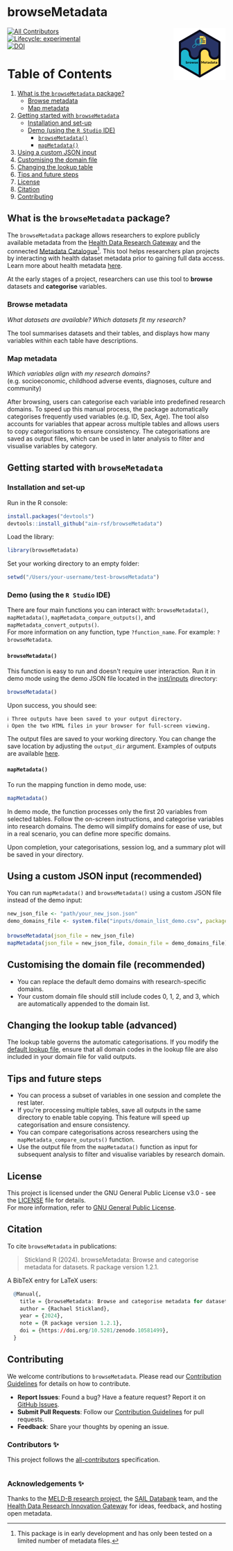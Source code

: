 # browseMetadata

<a href="https://aim-rsf.github.io/browseMetadata/"><img src="man/figures/logo.png" align="right" height="120" alt="browseMetadata website" /></a>

[![All Contributors](https://img.shields.io/badge/all_contributors-4-orange.svg?style=flat-square)](#contributors-)  
[![Lifecycle: experimental](https://img.shields.io/badge/lifecycle-experimental-orange.svg)](https://lifecycle.r-lib.org/articles/stages.html#experimental)  
[![DOI](https://zenodo.org/badge/DOI/10.5281/zenodo.10581500.svg)](https://doi.org/10.5281/zenodo.10581500)

# Table of Contents

1. [What is the `browseMetadata` package?](#what-is-the-browsemetadata-package)
   - [Browse metadata](#browse-metadata)
   - [Map metadata](#map-metadata)
2. [Getting started with `browseMetadata`](#getting-started-with-browsemetadata)
   - [Installation and set-up](#installation-and-set-up)
   - [Demo (using the `R Studio` IDE)](#demo-using-the-r-studio-ide)
     - [`browseMetadata()`](#browsemetadata)
     - [`mapMetadata()`](#mapmetadata)
3. [Using a custom JSON input](#using-a-custom-json-input-recommended)
4. [Customising the domain file](#customising-the-domain-file-recommended)
5. [Changing the lookup table](#changing-the-lookup-table-advanced)
6. [Tips and future steps](#tips-and-future-steps)
7. [License](#license)
8. [Citation](#citation)
9. [Contributing](#contributing)

## What is the `browseMetadata` package?

The `browseMetadata` package allows researchers to explore publicly available metadata from the [Health Data Research Gateway](https://web.www.healthdatagateway.org/search?search=&datasetSort=latest&tab=Datasets) and the connected [Metadata Catalogue](https://maurosandbox.com/hdruk/#/home)[^1]. This tool helps researchers plan projects by interacting with health dataset metadata prior to gaining full data access. Learn more about health metadata [here](https://aim-rsf.github.io/browseMetadata/articles/browseMetadata.html).

At the early stages of a project, researchers can use this tool to **browse** datasets and **categorise** variables.

### Browse metadata

*What datasets are available? Which datasets fit my research?*

The tool summarises datasets and their tables, and displays how many variables within each table have descriptions.  

### Map metadata

*Which variables align with my research domains?*  
(e.g. socioeconomic, childhood adverse events, diagnoses, culture and community)

After browsing, users can categorise each variable into predefined research domains. To speed up this manual process, the package automatically categorises frequently used variables (e.g. ID, Sex, Age). The tool also accounts for variables that appear across multiple tables and allows users to copy categorisations to ensure consistency. The categorisations are saved as output files, which can be used in later analysis to filter and visualise variables by category.

## Getting started with `browseMetadata`

### Installation and set-up

Run in the R console:

``` r
install.packages("devtools")
devtools::install_github("aim-rsf/browseMetadata")
```

Load the library:

``` r
library(browseMetadata)
```

Set your working directory to an empty folder:

```r         
setwd("/Users/your-username/test-browseMetadata")
```

### Demo (using the `R Studio` IDE)

There are four main functions you can interact with: `browseMetadata()`, `mapMetadata()`, `mapMetadata_compare_outputs()`, and `mapMetadata_convert_outputs()`.  
For more information on any function, type `?function_name`. For example: `?browseMetadata`.

#### `browseMetadata()`

This function is easy to run and doesn't require user interaction. Run it in demo mode using the demo JSON file located in the [inst/inputs](inst/inputs/) directory:

``` r
browseMetadata()
``` 

Upon success, you should see:

```
ℹ Three outputs have been saved to your output directory.
ℹ Open the two HTML files in your browser for full-screen viewing.
```

The output files are saved to your working directory. You can change the save location by adjusting the `output_dir` argument. Examples of outputs are available [here](https://github.com/aim-rsf/browseMetadata/blob/big-refactor/inst/outputs/).

#### `mapMetadata()`

To run the mapping function in demo mode, use:

``` r
mapMetadata()
``` 

In demo mode, the function processes only the first 20 variables from selected tables. Follow the on-screen instructions, and categorise variables into research domains. The demo will simplify domains for ease of use, but in a real scenario, you can define more specific domains.

Upon completion, your categorisations, session log, and a summary plot will be saved in your directory.

## Using a custom JSON input (recommended)

You can run `mapMetadata()` and `browseMetadata()` using a custom JSON file instead of the demo input:

```r
new_json_file <- "path/your_new_json.json"
demo_domains_file <- system.file("inputs/domain_list_demo.csv", package = "browseMetadata")

browseMetadata(json_file = new_json_file)
mapMetadata(json_file = new_json_file, domain_file = demo_domains_file)
```

## Customising the domain file (recommended)

- You can replace the default demo domains with research-specific domains.  
- Your custom domain file should still include codes 0, 1, 2, and 3, which are automatically appended to the domain list.

## Changing the lookup table (advanced)

The lookup table governs the automatic categorisations. If you modify the [default lookup file](inst/inputs/look_up.csv), ensure that all domain codes in the lookup file are also included in your domain file for valid outputs.

## Tips and future steps

- You can process a subset of variables in one session and complete the rest later.
- If you're processing multiple tables, save all outputs in the same directory to enable table copying. This feature will speed up categorisation and ensure consistency.
- You can compare categorisations across researchers using the `mapMetadata_compare_outputs()` function.
- Use the output file from the `mapMetadata()` function as input for subsequent analysis to filter and visualise variables by research domain.

## License

This project is licensed under the GNU General Public License v3.0 - see the [LICENSE](LICENSE) file for details.  
For more information, refer to [GNU General Public License](https://www.gnu.org/licenses/gpl-3.0.en.html).

## Citation

To cite `browseMetadata` in publications:

> Stickland R (2024). browseMetadata: Browse and categorise metadata for datasets. R package version 1.2.1.

A BibTeX entry for LaTeX users:

```r         
  @Manual{,
    title = {browseMetadata: Browse and categorise metadata for datasets},
    author = {Rachael Stickland},
    year = {2024},
    note = {R package version 1.2.1},
    doi = {https://doi.org/10.5281/zenodo.10581499}, 
  }
```

## Contributing

We welcome contributions to `browseMetadata`. Please read our [Contribution Guidelines](https://github.com/aim-rsf/browseMetadata/blob/main/CONTRIBUTING.md) for details on how to contribute.

-   **Report Issues**: Found a bug? Have a feature request? Report it on [GitHub Issues](https://github.com/aim-rsf/browseMetadata/issues).
-   **Submit Pull Requests**: Follow our [Contribution Guidelines](https://github.com/aim-rsf/browseMetadata/blob/main/CONTRIBUTING.md) for pull requests.
-   **Feedback**: Share your thoughts by opening an issue.

### Contributors ✨

This project follows the [all-contributors](https://github.com/all-contributors/all-contributors) specification.

<!-- ALL-CONTRIBUTORS-LIST:START - Do not remove or modify this section -->
<!-- prettier-ignore-start -->
<!-- markdownlint-disable -->
<table>
  <tbody>
    <!-- Contributor table remains unchanged -->
  </tbody>
</table>
<!-- markdownlint-restore -->
<!-- prettier-ignore-end -->

### Acknowledgements ✨

Thanks to the [MELD-B research project](https://www.southampton.ac.uk/publicpolicy/support-for-policymakers/policy-projects/Current%20projects/meld-b.page), the [SAIL Databank](https://saildatabank.com/) team, and the [Health Data Research Innovation Gateway](https://web.www.healthdatagateway.org/search?search=&datasetSort=latest&tab=Datasets) for ideas, feedback, and hosting open metadata.

[^1]: This package is in early development and has only been tested on a limited number of metadata files.  
[^2]: In future we intend to use the HDRUK Gateway API to access the most up to date metadata, rather than relying on a manual file download. 
[^3]: The metadata catalogue uses *Data asset* to mean *Dataset* (a collection of data, can contain multiple tables). *Data class* refers to *Table*, and *Data Element* refers to each *Variable* name within a table. 
[^4]: It is important to note that this is only summarising *variable* level metadata i.e. a description of what the variable is. Some variables also require *value* level metadata i.e. what does each value correspond to, 1 = Yes, 2 = No, 3 = Unknown. This *value* level metadata can sometimes be found in lookup tables, if it is not provided within the *variable* level description. 

